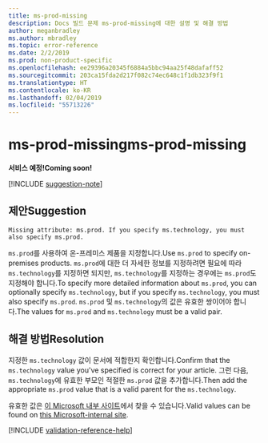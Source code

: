 ```yaml
---
title: ms-prod-missing
description: Docs 빌드 문제 ms-prod-missing에 대한 설명 및 해결 방법
author: meganbradley
ms.author: mbradley
ms.topic: error-reference
ms.date: 2/2/2019
ms.prod: non-product-specific
ms.openlocfilehash: ee29396a20345f6884a5bbc94aa25f48dafaff52
ms.sourcegitcommit: 203ca15fda2d217f082c74ec648c1f1db323f9f1
ms.translationtype: HT
ms.contentlocale: ko-KR
ms.lasthandoff: 02/04/2019
ms.locfileid: "55713226"
---
```

# <a name="ms-prod-missing"></a><span data-ttu-id="26a2c-103">ms-prod-missing</span><span class="sxs-lookup"><span data-stu-id="26a2c-103">ms-prod-missing</span></span>

<span data-ttu-id="26a2c-104">**서비스 예정!**</span><span class="sxs-lookup"><span data-stu-id="26a2c-104">**Coming soon!**</span></span>

[!INCLUDE [suggestion-note](includes/suggestion-note.md)]

## <a name="suggestion"></a><span data-ttu-id="26a2c-105">제안</span><span class="sxs-lookup"><span data-stu-id="26a2c-105">Suggestion</span></span>

`Missing attribute: ms.prod. If you specify ms.technology, you must also specify ms.prod.`

<span data-ttu-id="26a2c-106">`ms.prod`를 사용하여 온-프레미스 제품을 지정합니다.</span><span class="sxs-lookup"><span data-stu-id="26a2c-106">Use `ms.prod` to specify on-premises products.</span></span> <span data-ttu-id="26a2c-107">`ms.prod`에 대한 더 자세한 정보를 지정하려면 필요에 따라 `ms.technology`를 지정하면 되지만, `ms.technology`를 지정하는 경우에는 `ms.prod`도 지정해야 합니다.</span><span class="sxs-lookup"><span data-stu-id="26a2c-107">To specify more detailed information about `ms.prod`, you can optionally specify `ms.technology`, but if you specify `ms.technology`, you must also specify `ms.prod`.</span></span> <span data-ttu-id="26a2c-108">`ms.prod` 및 `ms.technology`의 값은 유효한 쌍이어야 합니다.</span><span class="sxs-lookup"><span data-stu-id="26a2c-108">The values for `ms.prod` and `ms.technology` must be a valid pair.</span></span>

## <a name="resolution"></a><span data-ttu-id="26a2c-109">해결 방법</span><span class="sxs-lookup"><span data-stu-id="26a2c-109">Resolution</span></span>

<span data-ttu-id="26a2c-110">지정한 `ms.technology` 값이 문서에 적합한지 확인합니다.</span><span class="sxs-lookup"><span data-stu-id="26a2c-110">Confirm that the `ms.technology` value you've specified is correct for your article.</span></span> <span data-ttu-id="26a2c-111">그런 다음, `ms.technology`에 유효한 부모인 적절한 `ms.prod` 값을 추가합니다.</span><span class="sxs-lookup"><span data-stu-id="26a2c-111">Then add the appropriate `ms.prod` value that is a valid parent for the `ms.technology`.</span></span>

<span data-ttu-id="26a2c-112">유효한 값은 [이 Microsoft 내부 사이트](https://docsmetadatatool.azurewebsites.net/whitelists)에서 찾을 수 있습니다.</span><span class="sxs-lookup"><span data-stu-id="26a2c-112">Valid values can be found on [this Microsoft-internal site](https://docsmetadatatool.azurewebsites.net/whitelists).</span></span>

<!--make sure to add this file to your includes folder and verify the path-->
[!INCLUDE [validation-reference-help](includes/validation-reference-help.md)]
